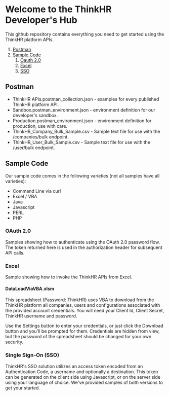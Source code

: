 # Welcome to the ThinkHR Developer's Hub

This github repository contains everything you need to get started using the ThinkHR platform APIs.

1. [Postman](#postman)
2. [Sample Code](#sample-code)
   1. [Oauth 2.0](#sample-code-oauth)
   2. [Excel](#sample-code-excel)
   2. [SSO](#sample-code-SSO)


## Postman

* ThinkHR APIs.postman_collection.json - examples for every published ThinkHR platform API.
* Sandbox.postman_environment.json - environment definition for our developer's sandbox.
* Production.postman_environment.json - environment definition for production, use with care.
* ThinkHR_Company_Bulk_Sample.csv - Sample text file for use with the /companies/bulk endpoint.
* ThinkHR_User_Bulk_Sample.csv - Sample text file for use with the /user/bulk endpoint.


<a id="sample-code"></a>
## Sample Code

Our sample code comes in the following varieties (not all samples have all varieties):

* Command Line via curl
* Excel / VBA
* Java
* Javascript
* PERL
* PHP

<a id="sample-code-oauth"></a>
### OAuth 2.0

Samples showing how to authenticate using the OAuth 2.0 password flow.  The token returned here is used in the authorization header for subsequent API calls.


<a id="sample-code-excel"></a>
### Excel

Sample showing how to invoke the ThinkHR APIs from Excel.

#### DataLoadViaVBA.xlsm

This spreadsheet (Password: ThinkHR) uses VBA to download from the ThinkHR platform all companies, users and configurations associated with the provided account credentials.  You will need your Client Id, Client Secret, ThinkHR username and password.

Use the Settings button to enter your credentials, or just click the Download button and you'll be prompted for them.  Credentials are hidden from view, but the password of the spreadsheet should be changed for your own security.


<a id="sample-code-sso"></a>
### Single Sign-On (SSO)

ThinkHR's SSO solution utilizes an access token encoded from an Authentication Code, a username and optionally a destination.  This token can be generated on the client side using Javascript, or on the server side using your language of choice. We've provided samples of both versions to get your started.


